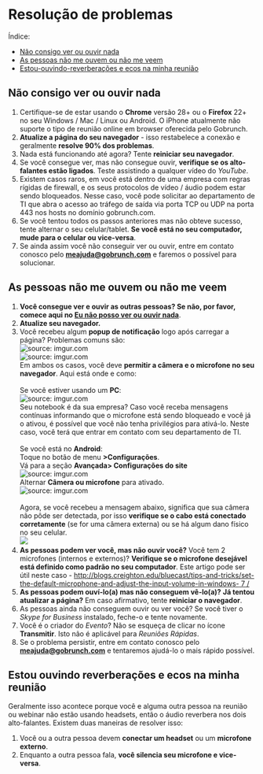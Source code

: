 

# Resolução de problemas

Índice:

- [Não consigo ver ou ouvir nada](#nao-consigo-ver-ou-ouvir-nada)
- [As pessoas não me ouvem ou não me veem](#as-pessoas-nao-me-ouvem-ou-não-me-veem)
- [Estou-ouvindo-reverberações e ecos na minha reunião](#estou-ouvindo-reverberacoes-e-ecos-na-minha-reuniao)

## Não consigo ver ou ouvir nada

1. Certifique-se de estar usando o **Chrome** versão 28+ ou o **Firefox** 22+ no seu Windows / Mac / Linux ou Android. O iPhone atualmente não suporte o tipo de reunião online em browser oferecida pelo Gobrunch.
2. **Atualize a página do seu navegador** - isso restabelece a conexão e geralmente **resolve 90% dos problemas**.
3. Nada está funcionando até agora? Tente **reiniciar seu navegador**.
4. Se você consegue ver, mas não consegue ouvir, **verifique se os alto-falantes estão ligados**. Teste assistindo a qualquer vídeo do _YouTube_.
5. Existem casos raros, em você está dentro de uma empresa com regras rígidas de firewall, e os seus protocolos de vídeo / áudio podem estar sendo bloqueados. Nesse caso, você pode solicitar ao departamento de TI que abra o acesso ao tráfego de saída via porta TCP ou UDP na porta 443 nos hosts no domínio gobrunch.com.
6. Se você tentou todos os passos anteriores mas não obteve sucesso, tente alternar o seu celular/tablet. **Se você está no seu computador, mude para o celular ou vice-versa**.
7. Se ainda assim você não conseguir ver ou ouvir, entre em contato conosco pelo **meajuda@gobrunch.com** e faremos o possível para solucionar.

## As pessoas não me ouvem ou não me veem

1. **Você consegue ver e ouvir as outras pessoas? Se não, por favor, comece aqui no [Eu não posso ver ou ouvir nada]()**.
2. **Atualize seu navegador.**
3. Você recebeu algum **popup de notificação** logo após carregar a página? Problemas comuns são:<br>
<img src="https://i.imgur.com/eZWG0OF.png" title="source: imgur.com" /><br>
<img src="https://i.imgur.com/8cish5J.png" title="source: imgur.com" /><br>Em ambos os casos, você deve **permitir a câmera e o microfone no seu navegador**. Aqui está onde e como:<br><br>Se você estiver usando um **PC**:<br><img src="https://i.imgur.com/ScQWwnv.png" title="source: imgur.com" /><br>Seu notebook é da sua empresa? Caso você receba mensagens contínuas informando que o microfone está sendo bloqueado e você já o ativou, é possível que você não tenha privilégios para ativá-lo. Neste caso, você terá que entrar em contato com seu departamento de TI.<br><br>Se você está no **Android**:<br>Toque no botão de menu **>Configurações**.<br>Vá para a seção **Avançada> Configurações do site**<br><img src="https://i.imgur.com/SJIx7Fq.png" title="source: imgur.com" /><br>Alternar **Câmera ou microfone** para ativado.<br><img src="https://i.imgur.com/dqg9y2C.png" title="source: imgur.com" /><br><br>Agora, se você recebeu a mensagem abaixo, significa que sua câmera não pôde ser detectada, por isso **verifique se o cabo está conectado corretamente** (se for uma câmera externa) ou se há algum dano físico no seu celular.<br><img src="https://i.imgur.com/xGBURjC.png"/>
4. **As pessoas podem ver você, mas não ouvir você?** Você tem 2 microfones (internos e externos)? **Verifique se o microfone desejável está definido como padrão no seu computador**. Este artigo pode ser útil neste caso - [http://blogs.creighton.edu/bluecast/tips-and-tricks/set-the-default-microphone-and-adjust-the-input-volume-in-windows- 7 /](http://blogs.creighton.edu/bluecast/tips-and-tricks/set-the-default-microphone-and-adjust-the-input-volume-in-windows-7/)   
5. **As pessoas podem ouví-lo(a) mas não conseguem vê-lo(a)?** **Já tentou atualizar a página?** Em caso afirmativo, tente **reiniciar o navegador**.
6. As pessoas ainda não conseguem ouvir ou ver você? Se você tiver o _Skype for Business_ instalado, feche-o e tente novamente.
7. Você é o criador do _Evento_? Não se esqueça de clicar no ícone **Transmitir**. Isto não é aplicável para _Reuniões Rápidas_.   
8. Se o problema persistir, entre em contato conosco pelo **meajuda@gobrunch.com** e tentaremos ajudá-lo o mais rápido possível.
    
## Estou ouvindo reverberações e ecos na minha reunião

Geralmente isso acontece porque você e alguma outra pessoa na reunião ou webinar não estão usando headsets, então o áudio reverbera nos dois alto-falantes. Existem duas maneiras de resolver isso:

1. Você ou a outra pessoa devem **conectar um headset** ou um **microfone externo**.   
2. Enquanto a outra pessoa fala, **você silencia seu microfone e vice-versa**.

